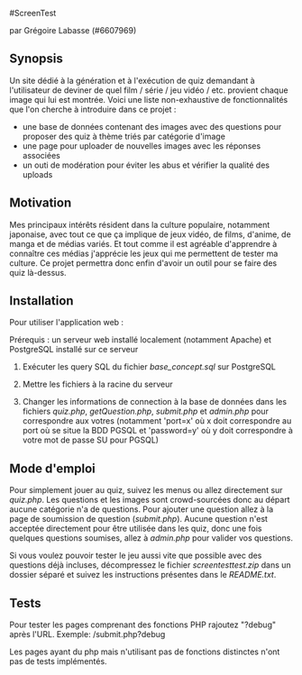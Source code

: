 #ScreenTest

par Grégoire Labasse (#6607969)

## Synopsis

Un site dédié à la génération et à l'exécution de quiz demandant à l'utilisateur de deviner de quel film / série / jeu vidéo / etc. provient chaque image qui lui est montrée.
Voici une liste non-exhaustive de fonctionnalités que l'on cherche à introduire dans ce projet :
 - une base de données contenant des images avec des questions pour proposer des quiz à thème triés par catégorie d'image
 - une page pour uploader de nouvelles images  avec les réponses associées
 - un outi de modération pour éviter les abus et vérifier la qualité des uploads

## Motivation

Mes principaux intérêts résident dans la culture populaire, notamment japonaise, avec tout ce que ça implique de jeux vidéo, de films, d'anime, de manga et de médias variés. Et tout comme il est agréable d'apprendre à connaître ces médias j'apprécie les jeux qui me permettent de tester ma culture. Ce projet permettra donc enfin d'avoir un outil pour se faire des quiz là-dessus.

## Installation

Pour utiliser l'application web :

Prérequis : un serveur web installé localement (notamment Apache) et PostgreSQL installé sur ce serveur

1. Exécuter les query SQL du fichier *base_concept.sql* sur PostgreSQL

2. Mettre les fichiers à la racine du serveur

3. Changer les informations de connection à la base de données dans les fichiers *quiz.php*, *getQuestion.php*, *submit.php* et *admin.php* pour correspondre aux votres (notamment 'port=x' où x doit correspondre au port où se situe la BDD PGSQL et 'password=y' où y doit correspondre à votre mot de passe SU pour PGSQL)

## Mode d'emploi

Pour simplement jouer au quiz, suivez les menus ou allez directement sur *quiz.php*. Les questions et les images sont crowd-sourcées donc au départ aucune catégorie n'a de questions.
Pour ajouter une question allez à la page de soumission de question (*submit.php*). Aucune question n'est acceptée directement pour être utilisée dans les quiz, donc une fois quelques questions soumises, allez à *admin.php* pour valider vos questions.

Si vous voulez pouvoir tester le jeu aussi vite que possible avec des questions déjà incluses, décompressez le fichier *screentesttest.zip* dans un dossier séparé et suivez les instructions présentes dans le *README.txt*.

## Tests

Pour tester les pages comprenant des fonctions PHP rajoutez "?debug" après l'URL.
Exemple: /submit.php?debug

Les pages ayant du php mais n'utilisant pas de fonctions distinctes n'ont pas de tests implémentés.